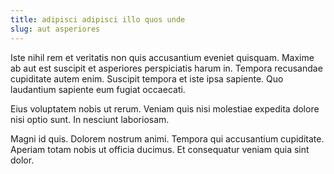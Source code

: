 ```yaml
---
title: adipisci adipisci illo quos unde
slug: aut asperiores
---
```


Iste nihil rem et veritatis non quis accusantium eveniet quisquam. Maxime ab aut est suscipit et asperiores perspiciatis harum in. Tempora recusandae cupiditate autem enim. Suscipit tempora et iste ipsa sapiente. Quo laudantium sapiente eum fugiat occaecati.

Eius voluptatem nobis ut rerum. Veniam quis nisi molestiae expedita dolore nisi optio sunt. In nesciunt laboriosam.

Magni id quis. Dolorem nostrum animi. Tempora qui accusantium cupiditate. Aperiam totam nobis ut officia ducimus. Et consequatur veniam quia sint dolor.
